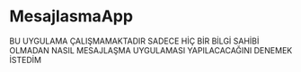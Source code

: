 # MesajlasmaApp

BU UYGULAMA ÇALIŞMAMAKTADIR SADECE HİÇ BİR BİLGİ SAHİBİ OLMADAN NASIL MESAJLAŞMA UYGULAMASI YAPILACACAĞINI DENEMEK İSTEDİM
